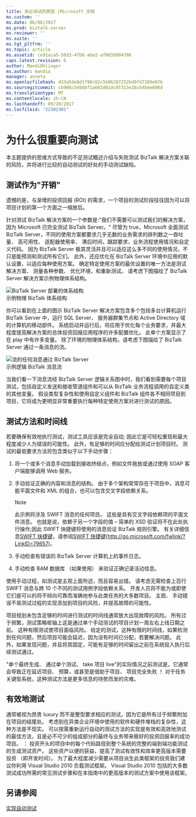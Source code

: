 ```yaml
---
title: 务必测试的原因 |Microsoft 文档
ms.custom: ''
ms.date: 06/08/2017
ms.prod: biztalk-server
ms.reviewer: ''
ms.suite: ''
ms.tgt_pltfrm: ''
ms.topic: article
ms.assetid: ce91aca5-56d3-4fb8-abe2-af0039804706
caps.latest.revision: 6
author: MandiOhlinger
ms.author: mandia
manager: anneta
ms.openlocfilehash: 433a5de8d1f90c02c5b06287252b49fd7209e07b
ms.sourcegitcommit: cb908c540d8f1a692d01dc8f313e16cb4b4e696d
ms.translationtype: MT
ms.contentlocale: zh-CN
ms.lasthandoff: 09/20/2017
ms.locfileid: "22302301"
---
```

# <a name="why-it-is-important-to-test"></a>为什么很重要向测试
本主题提供的思维方式导致的不足测试概述介绍与失败测试 BizTalk 解决方案关联的风险，并将进行比较的自动测试的好处的手动测试缺陷。  
  
## <a name="testing-as-overhead"></a>测试作为"开销"  
 遗憾的是，与渐增的投资回报 (ROI) 的需求，一个项目的测试阶段往往因为可以将项目计划的第一个方面之一缩放后。  
  
 针对测试 BizTalk 解决方案的一个参数是:"我们不需要可以测试我们的解决方案，因为 Microsoft 已完全测试 BizTalk Server。" 尽管为 true，Microsoft 全面测试 BizTalk Server，不同的使用方案都要求几乎无数的业务需求的排列数之一吞吐量、 高可用性、 适配器使用率、 滞后时间，跟踪要求，业务流程使用情况和自定义代码。 因为 BizTalk Server 极其灵活并且可以适应这么多不同的使用情况，不只是能预测和测试所有它们。 此外，还应优化在 BizTalk Server 环境中应用的默认设置，以适应每种使用方案。 确定特定使用方案的最优设置的唯一方法是测试解决方案、 测量各种参数、 优化环境，和重新测试。 请考虑下图描绘了 BizTalk Server 解决方案示例物理体系结构。  
  
 ![BizTalk Server 部署的体系结构](../technical-guides/media/5359cf00-e285-4168-a988-8d3b677eb6ba.gif "5359cf00-e285-4168-a988-8d3b677eb6ba")  
示例物理 BizTalk 体系结构  
  
 你可以看到在上面的图示 BizTalk Server 解决方案包含多个包括多台计算机运行 BizTalk Server 中，运行 SQL Server、 服务器群集节点和 Active Directory 域的计算机的移动部件。 系统启动并运行后，将应用于优化每个业务要求，并最大程度提高解决方案的总体投资回报应用程序的许多配置优化。 此单个方案显示了在 play 中有许多变量。 除了环境的物理体系结构，请考虑下图描绘了 BizTalk Server 通过一条消息的流。  
  
 ![流的任何消息通过 BizTalk Server](../technical-guides/media/dea79a42-5f60-49a1-abdb-870988784ffe.gif "dea79a42-5f60-49a1-abdb-870988784ffe")  
示例逻辑 BizTalk 消息流  
  
 当我们看一下消息流经 BizTalk Server 逻辑关系图中时，我们看到需要每个项目测试，包括自定义发送和接收管道组件和可以从 BizTalk 业务流程调用的自定义类的其他变量。 假设类型复杂性和使用自定义组件和 BizTalk 组件各不相同项目到项目，它将成为更明显非常重要执行每种特定使用方案对进行测试的原因。  
  
## <a name="testing-methodology-and-timelines"></a>测试方法和时间线  
 若要确保有效地执行测试，测试工具应该是完全自动; 因此它是可轻松重现和最大程度减少人为错误的可能性。 此外，有足够的时间应分配给测试计划项目时。 测试的最低要求方法将包含类似于以下手动步骤：  
  
1.  将一个或多个消息手动加载到接收终结点，例如文件拖放或通过使用 SOAP 客户端能够调用 Web 服务。  
  
2.  手动验证正确的内容和消息的结构。 由于多个架构常常存在于项目中，消息可能平面文件和 XML 的组合，也可以包含交叉字段依赖关系。  
  
    > [!NOTE]  
    >  此示例将涉及 SWIFT 消息的任何项目。 这些是具有交叉字段依赖项的平面文件消息。 也就是说，依赖于另一个字段的值 – 简单的 XSD 验证将不在此处执行操作;因此 SWIFT 快捷键将使用的消息验证 BizTalk 规则引擎。 有关详细信息[SWIFT 快捷键](http://go.microsoft.com/fwlink/?LinkID=79657)，请参阅[SWIFT 快捷键](http://go.microsoft.com/fwlink/?LinkID=79657)(http://go.microsoft.com/fwlink/?LinkID=79657)。  
  
3.  手动检查有错误的 BizTalk Server 计算机上的事件日志。  
  
4.  手动检查 BAM 数据库 （如果使用） 来验证正确记录活动信息。  
  
 使用手动过程，如测试是主观上面所述，而且容易出错。 请考虑无需检查上百行 SWIFT 消息与跨 10 个不同的测试用例字段依赖关系。 开发人员将不能为或即使它们是可以的将不倾向可靠而准确地参与此类任务的大多数项目。 主观、 手动错误不易测试过程的实现添加到项目的风险，并提高故障的可能性。  
  
 项目规划未包含足够的时间进行测试的时间线通常放大出现故障的风险。 所有过于频繁，测试策略枢轴上这是通过单个手动测试的项目计划一周左右上线日期之前。 这种有限测试使项目面临风险。 给定的测试，这种有限的时间线，如果检测到任何问题，然后项目可能会延迟，因为没有时间已分配，若要解决问题。 此外，如果发现问题，并且将其固定，可能有足够的时间留出之前在系统投入执行后续测试通过。  
  
 "单个最终生成、 通过单个测试、 take 项目 live"的实际情况之前测试是，它通常会导致正在延迟项目、 预算，或甚至是借助于项目、 项目完全失败 ！ 对于任务关键型系统，这种测试方法是更多信息的待势而发的灾难。  
  
## <a name="testing-effectively-and-efficiently"></a>有效地测试  
 通常被视为昂贵 luxury 而不是整型要求相应的测试，因为它是所有过于频繁附加在项目的结尾处。 考虑到在异类企业环境中使用的软件和硬件堆栈的复杂性，这种方法是不现实。 可以按需重新运行自动的测试方法的实现是有效和高效地测试的最佳方法，且是必不可少的组成部分的最终与业务带来极好的投资回报率的成功项目。 ： 投资开头的项目中的每个代码路径到整个系统的完整的端到端功能测试的生成测试资产。 这些资产以便的获益，提高了测试有效性和效率更高版本需要投资 （即开发时间）。 为了最大程度减少需要从项目派生此类框架的投资我们建议你利用 Visual Studio 2010 负载测试框架。 Visual Studio 2010 包括的大多数测试成功所需的常见测试步骤和在本指南中的更高版本的测试方案中使用该框架。  
  
## <a name="see-also"></a>另请参阅  
 [实现自动测试](../technical-guides/implementing-automated-testing.md)